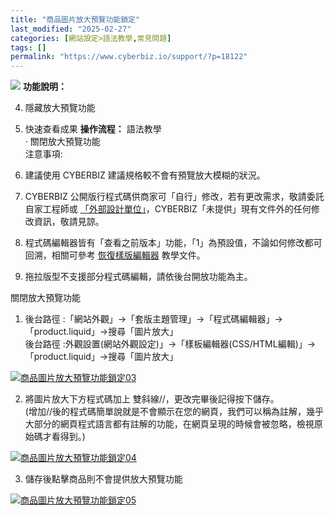 ```yaml
---
title: "商品圖片放大預覽功能鎖定"
last_modified: "2025-02-27"
categories: [網站設定>語法教學,常見問題]
tags: []
permalink: "https://www.cyberbiz.io/support/?p=18122"
---
```


![](https://www.cyberbiz.io/support/wp-content/uploads/2021/08/商品圖片放大預覽功能鎖定封面圖.png) **功能說明：**  

4. 隱藏放大預覽功能
5. 快速查看成果
**操作流程：** 語法教學  
· 關閉放大預覽功能  
注意事項:  

6. 建議使用 CYBERBIZ 建議規格較不會有預覽放大模糊的狀況。
7. CYBERBIZ 公開版行程式碼供商家可「自行」修改，若有更改需求，敬請委託自家工程師或 [「外部設計單位」](https://docs.google.com/spreadsheets/d/1uvrqOE10xyMVPvUctgOw9HddT9wbty5ZCNnBQCpmlMI/edit?usp=sharing)，CYBERBIZ「未提供」現有文件外的任何修改資訊，敬請見諒。
8. 程式碼編輯器皆有「查看之前版本」功能，「1」為預設值，不論如何修改都可回溯，相關可參考 [ 恢復樣版編輯器](https://www.cyberbiz.io/support/?p=16146) 教學文件。
9. 拖拉版型不支援部分程式碼編輯，請依後台開放功能為主。


關閉放大預覽功能  


1. 後台路徑 :「網站外觀」→「套版主題管理」→「程式碼編輯器」→「product.liquid」→搜尋「圖片放大」  
後台路徑 :外觀設置(網站外觀設定)」→「樣板編輯器(CSS/HTML編輯)」→「product.liquid」→搜尋「圖片放大」


[![商品圖片放大預覽功能鎖定03](https://www.cyberbiz.io/support/wp-content/uploads/2021/08/商品圖片放大預覽功能鎖定03.png)](https://www.cyberbiz.io/support/wp-content/uploads/2021/08/商品圖片放大預覽功能鎖定03.png)  


2. 將圖片放大下方程式碼加上 雙斜線//，更改完畢後記得按下儲存。  
(增加//後的程式碼簡單說就是不會顯示在您的網頁，我們可以稱為註解，幾乎大部分的網頁程式語言都有註解的功能，在網頁呈現的時候會被忽略，檢視原始碼才看得到。)  

[![商品圖片放大預覽功能鎖定04](https://www.cyberbiz.io/support/wp-content/uploads/2021/08/商品圖片放大預覽功能鎖定04.png)](https://www.cyberbiz.io/support/wp-content/uploads/2021/08/商品圖片放大預覽功能鎖定04.png)

3. 儲存後點擊商品則不會提供放大預覽功能  

[![商品圖片放大預覽功能鎖定05](https://www.cyberbiz.io/support/wp-content/uploads/2021/08/商品圖片放大預覽功能鎖定05.png)](https://www.cyberbiz.io/support/wp-content/uploads/2021/08/商品圖片放大預覽功能鎖定05.png)

